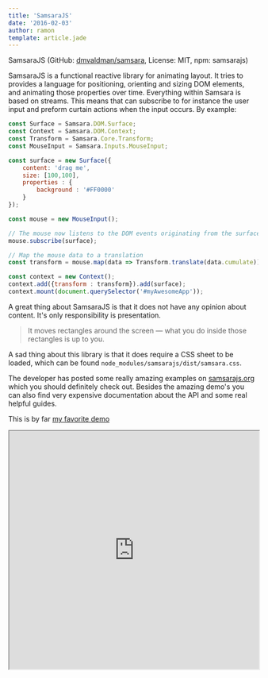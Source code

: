 ```yaml
---
title: 'SamsaraJS'
date: '2016-02-03'
author: ramon
template: article.jade
---
```


SamsaraJS (GitHub: [dmvaldman/samsara](https://github.com/dmvaldman/samsara), License: MIT, npm: samsarajs)

SamsaraJS is a functional reactive library for animating layout.
It tries to provides a language for positioning, orienting and sizing DOM elements, and animating those properties over time.
Everything within Samsara is based on streams. This means that can subscribe to for instance the user input and preform curtain actions when the input occurs. By example:

```javascript
const Surface = Samsara.DOM.Surface;
const Context = Samsara.DOM.Context;
const Transform = Samsara.Core.Transform;
const MouseInput = Samsara.Inputs.MouseInput;

const surface = new Surface({
    content: 'drag me',
    size: [100,100],
    properties : {
        background : '#FF0000'
    }
});

const mouse = new MouseInput();

// The mouse now listens to the DOM events originating from the surface
mouse.subscribe(surface);

// Map the mouse data to a translation
const transform = mouse.map(data => Transform.translate(data.cumulate));

const context = new Context();
context.add({transform : transform}).add(surface);
context.mount(document.querySelector('#myAwesomeApp'));

```

A great thing about SamsaraJS is that it does not have any opinion about content. It's only responsibility is presentation.
> It moves rectangles around the screen — what you do inside those rectangles is up to you.

A sad thing about this library is that it does require a CSS sheet to be loaded, which can be found `node_modules/samsarajs/dist/samsara.css`.

The developer has posted some really amazing examples on [samsarajs.org](http://www.samsarajs.org/) which you should definitely check out.
Besides the amazing demo's you can also find very expensive documentation about the API and some real helpful guides.

This is by far [my favorite demo](http://samsarajs.org/demos/ParallaxCats/index.html)
<iframe src="http://samsarajs.org/demos/ParallaxCats/index.html" width="100%" height="480px"></iframe>
